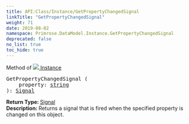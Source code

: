 ```yaml
---
title: API:Class/Instance/GetPropertyChangedSignal
linkTitle: "GetPropertyChangedSignal"
weight: 71
date: 2019-08-02
namespace: Primrose.DataModel.Instance.GetPropertyChangedSignal
deprecated: false
no_list: true
toc_hide: true
---
```

Method of <a href="/docs/api-reference/Class/Instance"><img src="/icons/silk/default.png"/>&nbsp;Instance</a>
<pre class="method-declaration">
GetPropertyChangedSignal (
    property: <a class="type" href="/docs/api-reference/System/string">string</a>
): <a class="type" href="/docs/api-reference/Misc/Signal">Signal</a></pre>
<b>Return Type: </b>
<a class="type" href="/docs/api-reference/Misc/Signal">Signal</a>
<br/>
<b>Description: </b>
Returns a signal that is fired when the specified property is changed on this object.

